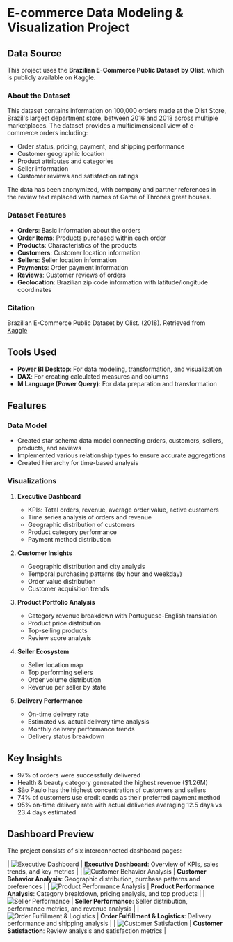# E-commerce Data Modeling & Visualization Project

## Data Source

This project uses the **Brazilian E-Commerce Public Dataset by Olist**, which is publicly available on Kaggle.

### About the Dataset
This dataset contains information on 100,000 orders made at the Olist Store, Brazil's largest department store, between 2016 and 2018 across multiple marketplaces. The dataset provides a multidimensional view of e-commerce orders including:

- Order status, pricing, payment, and shipping performance
- Customer geographic location
- Product attributes and categories
- Seller information
- Customer reviews and satisfaction ratings

The data has been anonymized, with company and partner references in the review text replaced with names of Game of Thrones great houses.

### Dataset Features
- **Orders**: Basic information about the orders
- **Order Items**: Products purchased within each order
- **Products**: Characteristics of the products
- **Customers**: Customer location information
- **Sellers**: Seller location information
- **Payments**: Order payment information
- **Reviews**: Customer reviews of orders
- **Geolocation**: Brazilian zip code information with latitude/longitude coordinates

### Citation
Brazilian E-Commerce Public Dataset by Olist. (2018). Retrieved from [Kaggle](https://www.kaggle.com/datasets/olistbr/brazilian-ecommerce)

## Tools Used
- **Power BI Desktop**: For data modeling, transformation, and visualization
- **DAX**: For creating calculated measures and columns
- **M Language (Power Query)**: For data preparation and transformation

## Features

### Data Model
- Created star schema data model connecting orders, customers, sellers, products, and reviews
- Implemented various relationship types to ensure accurate aggregations
- Created hierarchy for time-based analysis

### Visualizations
1. **Executive Dashboard**
   - KPIs: Total orders, revenue, average order value, active customers
   - Time series analysis of orders and revenue
   - Geographic distribution of customers
   - Product category performance
   - Payment method distribution

2. **Customer Insights**
   - Geographic distribution and city analysis
   - Temporal purchasing patterns (by hour and weekday)
   - Order value distribution
   - Customer acquisition trends

3. **Product Portfolio Analysis**
   - Category revenue breakdown with Portuguese-English translation
   - Product price distribution
   - Top-selling products
   - Review score analysis

4. **Seller Ecosystem**
   - Seller location map
   - Top performing sellers
   - Order volume distribution
   - Revenue per seller by state

5. **Delivery Performance**
   - On-time delivery rate
   - Estimated vs. actual delivery time analysis
   - Monthly delivery performance trends
   - Delivery status breakdown

## Key Insights
- 97% of orders were successfully delivered
- Health & beauty category generated the highest revenue ($1.26M)
- São Paulo has the highest concentration of customers and sellers
- 74% of customers use credit cards as their preferred payment method
- 95% on-time delivery rate with actual deliveries averaging 12.5 days vs 23.4 days estimated

## Dashboard Preview

The project consists of six interconnected dashboard pages:

| ![Executive Dashboard](Executive%20Dashboard.png) | **Executive Dashboard**: Overview of KPIs, sales trends, and key metrics |
| ![Customer Behavior Analysis](Customer%20Behavior%20Analysis.png) | **Customer Behavior Analysis**: Geographic distribution, purchase patterns and preferences |
| ![Product Performance Analysis](Product%20Performance%20Analysis.png) | **Product Performance Analysis**: Category breakdown, pricing analysis, and top products |
| ![Seller Performance](Seller%20Performance.png) | **Seller Performance**: Seller distribution, performance metrics, and revenue analysis |
| ![Order Fulfillment & Logistics](Order%20Fulfillment%20%26%20Logistics.png) | **Order Fulfillment & Logistics**: Delivery performance and shipping analysis |
| ![Customer Satisfaction](Customer%20Satisfaction.png) | **Customer Satisfaction**: Review analysis and satisfaction metrics |